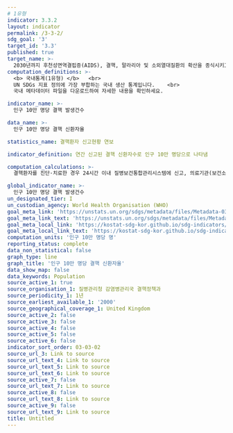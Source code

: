 ```yaml
---
# 1유형
indicator: 3.3.2
layout: indicator
permalink: /3-3-2/
sdg_goal: '3'
target_id: '3.3'
published: true
target_name: >-
  2030년까지 후천성면역결핍증(AIDS), 결핵, 말라리아 및 소외열대질환의 확산을 종식시키고 간염, 수인성 질병 및 기타 전염성 질병 방지
computation_definitions: >-
  <b> 국내통계(1유형) </b>   <br>
  UN SDGs 지표 정의에 가장 부합하는 국내 생산 통계입니다.    <br>
  국내 메타데이터 파일을 다운로드하여 자세한 내용을 확인하세요.

indicator_name: >-
  인구 10만 명당 결핵 발생건수

data_name: >-
  인구 10만 명당 결핵 신환자율

statistics_name: 결핵환자 신고현황 연보

indicator_definition: 연간 신고된 결핵 신환자수로 인구 10만 명당으로 나타냄

computation_calculations: >-
  결핵환자를 진단·치료한 경우 24시간 이내 질병보건통합관리시스템에 신고, 의료기관(보건소 포함)에서 신고 자료를 수집하여 집계

global_indicator_name: >-
  인구 10만 명당 결핵 발생건수
un_designated_tier: I
un_custodian_agency: World Health Organisation (WHO)
goal_meta_link: 'https://unstats.un.org/sdgs/metadata/files/Metadata-03-03-02.pdf'
goal_meta_link_text: 'https://unstats.un.org/sdgs/metadata/files/Metadata-03-03-02.pdf'
goal_meta_local_link: 'https://kostat-sdg-kor.github.io/sdg-indicators/public/data/Metadata-03-03-02_KOR.pdf'
goal_meta_local_link_text: 'https://kostat-sdg-kor.github.io/sdg-indicators/public/data/Metadata-03-03-02_KOR.pdf'
computation_units: '인구 10만 명당 명'
reporting_status: complete
data_non_statistical: false
graph_type: line
graph_title: '인구 10만 명당 결핵 신환자율'
data_show_map: false
data_keywords: Population
source_active_1: true
source_organisation_1: 질병관리청 감염병관리국 결핵정책과
source_periodicity_1: 1년
source_earliest_available_1: '2000'
source_geographical_coverage_1: United Kingdom
source_active_2: false
source_active_3: false
source_active_4: false
source_active_5: false
source_active_6: false
indicator_sort_order: 03-03-02
source_url_3: Link to source
source_url_text_4: Link to source
source_url_text_5: Link to source
source_url_text_6: Link to source
source_active_7: false
source_url_text_7: Link to source
source_active_8: false
source_url_text_8: Link to source
source_active_9: false
source_url_text_9: Link to source
title: Untitled
---
```

